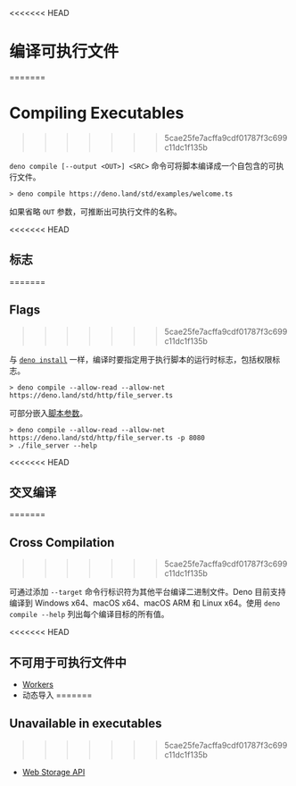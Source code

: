 <<<<<<< HEAD
# 编译可执行文件
=======
# Compiling Executables
>>>>>>> 5cae25fe7acffa9cdf01787f3c699c11dc1f135b

`deno compile [--output <OUT>] <SRC>` 命令可将脚本编译成一个自包含的可执行文件。

```
> deno compile https://deno.land/std/examples/welcome.ts
```

如果省略 `OUT` 参数，可推断出可执行文件的名称。

<<<<<<< HEAD
## 标志
=======
## Flags
>>>>>>> 5cae25fe7acffa9cdf01787f3c699c11dc1f135b

与 [`deno install`](./script_installer.md)
一样，编译时要指定用于执行脚本的运行时标志，包括权限标志。

```
> deno compile --allow-read --allow-net https://deno.land/std/http/file_server.ts
```

可部分嵌入[脚本参数](../getting_started/command_line_interface.md#script-arguments)。

```
> deno compile --allow-read --allow-net https://deno.land/std/http/file_server.ts -p 8080
> ./file_server --help
```

<<<<<<< HEAD
## 交叉编译
=======
## Cross Compilation
>>>>>>> 5cae25fe7acffa9cdf01787f3c699c11dc1f135b

可通过添加 `--target` 命令行标识符为其他平台编译二进制文件。Deno 目前支持编译到
Windows x64、macOS x64、macOS ARM 和 Linux x64。使用 `deno compile --help`
列出每个编译目标的所有值。

<<<<<<< HEAD
## 不可用于可执行文件中

- [Workers](../runtime/workers.md)
- 动态导入
=======
## Unavailable in executables

>>>>>>> 5cae25fe7acffa9cdf01787f3c699c11dc1f135b
- [Web Storage API](../runtime/web_storage_api.md)
